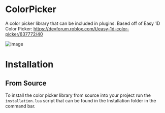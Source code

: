 # ColorPicker
A color picker library that can be included in plugins. Based off of Easy 1D Color Picker: https://devforum.roblox.com/t/easy-1d-color-picker/637772/40

![image](https://github.com/010DevX101/ColorPicker/assets/63361968/a7f5fb39-071f-4c70-8344-a6fd4cb9b3bf)

# Installation
## From Source
To install the color picker library from source into your project run the `installation.lua` script that can be found in the Installation folder in the command bar.
